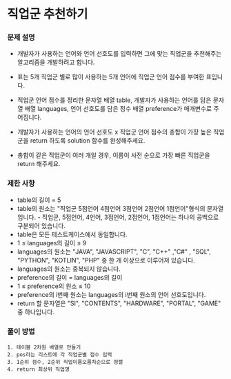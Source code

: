 # 직업군 추천하기
### 문제 설명
- 개발자가 사용하는 언어와 언어 선호도를 입력하면 그에 맞는 직업군을 추천해주는 알고리즘을 개발하려고 합니다.

- 표는 5개 직업군 별로 많이 사용하는 5개 언어에 직업군 언어 점수를 부여한 표입니다.

- 직업군 언어 점수를 정리한 문자열 배열 table, 개발자가 사용하는 언어를 담은 문자열 배열 languages, 언어 선호도를 담은 정수 배열 preference가 매개변수로 주어집니다.
- 개발자가 사용하는 언어의 언어 선호도 x 직업군 언어 점수의 총합이 가장 높은 직업군을 return 하도록 solution 함수를 완성해주세요. 
- 총합이 같은 직업군이 여러 개일 경우, 이름이 사전 순으로 가장 빠른 직업군을 return 해주세요.

### 제한 사항

- table의 길이 = 5
- table의 원소는 "직업군 5점언어 4점언어 3점언어 2점언어 1점언어"형식의 문자열입니다. - 직업군, 5점언어, 4언어, 3점언어, 2점언어, 1점언어는 하나의 공백으로 구분되어 있습니다.
- table은 모든 테스트케이스에서 동일합니다.
- 1 ≤ languages의 길이 ≤ 9
- languages의 원소는 "JAVA", "JAVASCRIPT", "C", "C++" ,"C#" , "SQL", "PYTHON", "KOTLIN", "PHP" 중 한 개 이상으로 이루어져 있습니다.
- languages의 원소는 중복되지 않습니다.
- preference의 길이 = languages의 길이
- 1 ≤ preference의 원소 ≤ 10
- preference의 i번째 원소는 languages의 i번째 원소의 언어 선호도입니다.
- return 할 문자열은 "SI", "CONTENTS", "HARDWARE", "PORTAL", "GAME" 중 하나입니다.

### 풀이 방법
    1. 테이블 2차원 배열로 만들기
    2. pos라는 리스트에 각 직업군별 점수 입력
    3. 1순위 점수, 2순위 직업이름오름차순으로 정렬
    4. return 최상위 직업명